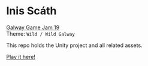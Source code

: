 # Inis Scáth

[Galway Game Jam 19](https://itch.io/jam/galway-game-jam-19)  
Theme: `Wild / Wild Galway`

This repo holds the Unity project and all related assets.

[Play it here!](https://gingefire.itch.io/inis-scth)
